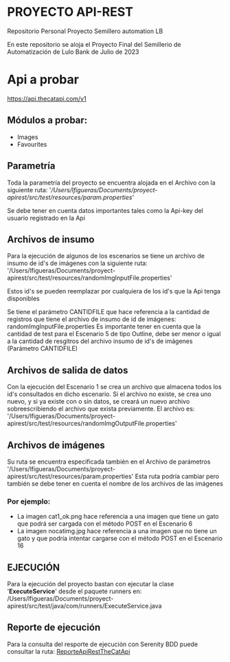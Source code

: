 # PROYECTO API-REST
Repositorio Personal Proyecto Semillero automation LB

En este repositorio se aloja el Proyecto Final del Semillerio de Automatización de Lulo Bank de Julio de 2023

# Api a probar
https://api.thecatapi.com/v1

## Módulos a probar:
- Images
- Favourites


## Parametría
Toda la parametría del proyecto se encuentra alojada en el Archivo con la siguiente ruta:
'_/Users/lfigueras/Documents/proyect-apirest/src/test/resources/param.properties_'

Se debe tener en cuenta datos importantes tales como la Api-key del usuario registrado en la Api


## Archivos de insumo
Para la ejecución de algunos de los escenarios se tiene un archivo de insumo de id's de imágenes con la siguiente ruta:
'/Users/lfigueras/Documents/proyect-apirest/src/test/resources/randomImgInputFile.properties'

Estos id's se pueden reemplazar por cualquiera de los id's que la Api tenga disponibles

Se tiene el parámetro CANTIDFILE que hace referencia a la cantidad de registros que tiene el archivo de insumo de id de imágenes: randomImgInputFile.properties
Es importante tener en cuenta que la cantidad de test para el Escenario 5 de tipo Outline, debe ser menor o igual a la cantidad de resgitros del archivo insumo de id's de imágenes (Parámetro CANTIDFILE)

## Archivos de salida de datos
Con la ejecución del Escenario 1 se crea un archivo que almacena todos los id's consultados en dicho escenario.
Si el archivo no existe, se crea uno nuevo, y si ya existe con o sin datos, se creará un nuevo archivo sobreescribiendo el archivo que exista previamente.
El archivo es: '/Users/lfigueras/Documents/proyect-apirest/src/test/resources/randomImgOutputFile.properties'

## Archivos de imágenes
Su ruta se encuentra especificada también en el Archivo de parámetros '/Users/lfigueras/Documents/proyect-apirest/src/test/resources/param.properties'
Esta ruta podría cambiar pero también se debe tener en cuenta el nombre de los archivos de las imágenes

### Por ejemplo:
- La imagen cat1_ok.png hace referencia a una imagen que tiene un gato que podrá ser cargada con el método POST en el Escenario 6
- La imagen nocatimg.jpg hace referencia a una imagen que no tiene un gato y que podría intentar cargarse con el método POST en el Escenario 16




## EJECUCIÓN
Para la ejecución del proyecto bastan con ejecutar la clase '**ExecuteService**' desde el paquete runners en:
/Users/lfigueras/Documents/proyect-apirest/src/test/java/com/runners/ExecuteService.java

## Reporte de ejecución
Para la consulta del resporte de ejecución con Serenity BDD puede consultar la ruta:
[ReporteApiRestTheCatApi](file:///Users/lfigueras/Documents/proyect-apirest/target/site/serenity/index.html)




